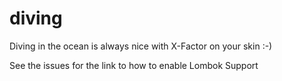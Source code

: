 # diving
Diving in the ocean is always nice with X-Factor on your skin :-)

See the issues for the link to how to enable Lombok Support
